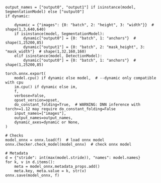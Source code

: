     output_names = ["output0", "output1"] if isinstance(model, SegmentationModel) else ["output0"]
    if dynamic:

        dynamic = {"images": {0: "batch", 2: "height", 3: "width"}}  # shape(1,3,640,640)
        if isinstance(model, SegmentationModel):
            dynamic["output0"] = {0: "batch", 1: "anchors"}  # shape(1,25200,85)
            dynamic["output1"] = {0: "batch", 2: "mask_height", 3: "mask_width"}  # shape(1,32,160,160)
        elif isinstance(model, DetectionModel):
            dynamic["output0"] = {0: "batch", 1: "anchors"}  # shape(1,25200,85)

    torch.onnx.export(
        model.cpu() if dynamic else model,  # --dynamic only compatible with cpu
        im.cpu() if dynamic else im,
        f,
        verbose=False,
        opset_version=opset,
        do_constant_folding=True,  # WARNING: DNN inference with torch>=1.12 may require do_constant_folding=False
        input_names=["images"],
        output_names=output_names,
        dynamic_axes=dynamic or None,
    )

    # Checks
    model_onnx = onnx.load(f)  # load onnx model
    onnx.checker.check_model(model_onnx)  # check onnx model

    # Metadata
    d = {"stride": int(max(model.stride)), "names": model.names}
    for k, v in d.items():
        meta = model_onnx.metadata_props.add()
        meta.key, meta.value = k, str(v)
    onnx.save(model_onnx, f) 
